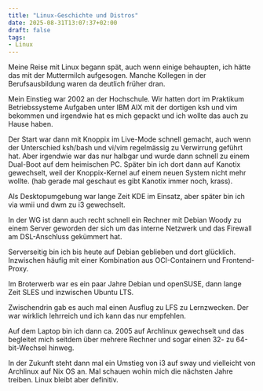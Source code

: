 ```yaml
---
title: "Linux-Geschichte und Distros"
date: 2025-08-31T13:07:37+02:00
draft: false
tags:
- Linux
---
```


Meine Reise mit Linux begann spät, auch wenn einige behaupten, ich hätte das
mit der Muttermilch aufgesogen. Manche Kollegen in der Berufsausbildung waren
da deutlich früher dran.

Mein Einstieg war 2002 an der Hochschule. Wir hatten dort im Praktikum
Betriebssysteme Aufgaben unter IBM AIX mit der dortigen ksh und vim bekommen
und irgendwie hat es mich gepackt und ich wollte das auch zu Hause haben.

Der Start war dann mit Knoppix im Live-Mode schnell gemacht, auch wenn der
Unterschied ksh/bash und vi/vim regelmässig zu Verwirrung geführt hat. Aber
irgendwie war das nur halbgar und wurde dann schnell zu einem Dual-Boot auf dem
heimischen PC. Später bin ich dort dann auf Kanotix gewechselt, weil der
Knoppix-Kernel auf einem neuen System nicht mehr wollte. (hab gerade mal
geschaut es gibt Kanotix immer noch, krass).

Als Desktopumgebung war lange Zeit KDE im Einsatz, aber später bin ich via wmii
und dwm zu i3 gewechselt.

In der WG ist dann auch recht schnell ein Rechner mit Debian Woody zu einem
Server geworden der sich um das interne Netzwerk und das Firewall am
DSL-Anschluss gekümmert hat.

Serverseitig bin ich bis heute auf Debian geblieben und dort glücklich.
Inzwischen häufig mit einer Kombination aus OCI-Containern und Frontend-Proxy.

Im Broterwerb war es ein paar Jahre Debian und openSUSE, dann lange Zeit SLES
und inzwischen Ubuntu LTS.

Zwischendrin gab es auch mal einen Ausflug zu LFS zu Lernzwecken. Der war
wirklich lehrreich und ich kann das nur empfehlen.

Auf dem Laptop bin ich dann ca. 2005 auf Archlinux gewechselt und
das begleitet mich seitdem über mehrere Rechner und sogar einen 32- zu
64-bit-Wechsel hinweg.

In der Zukunft steht dann mal ein Umstieg von i3 auf sway und vielleicht von
Archlinux auf Nix OS an. Mal schauen wohin mich die nächsten Jahre treiben.
Linux bleibt aber definitiv.
